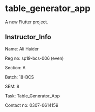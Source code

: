 # table_generator_app

A new Flutter project.

## Instructor_Info

Name: Ali Haider

Reg no: sp19-bcs-006 (even)

Section: A

Batch: 18-BCS

SEM: 8

Task: Table_Generator_App

Contact no: 0307-0614159

